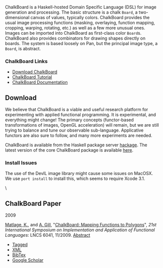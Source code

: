 ChalkBoard is a Haskell-hosted Domain Specific Language (DSL) for image
generation and processing. The basic structure is a chalk `Board`, a
two-dimensional canvas of values, typically colors. ChalkBoard provides
the usual image processing functions (masking, overlaying, function
mapping, cropping, warping, rotating, etc.) as well as a few more
unusual ones. Images can be imported into ChalkBoard as first-class
color `Board`s. ChalkBoard also provides combinators for drawing shapes
directly on boards. The system is based loosely on Pan, but the
principal image type, a `Board`, is abstract.

### ChalkBoard Links

-   [Download ChalkBoard](http://hackage.haskell.org/package/chalkboard)
-   [ChalkBoard
    Tutorial](http://www.ittc.ku.eduTools/ChalkBoard/Tutorial)
-   [ChalkBoard
    Documentation](http://www.ittc.ku.edusites/default/files/chalkboardhaddock/index.html)

Download
--------

We believe that ChalkBoard is a viable and useful research platform for
experimenting with applied functional programming. It is experimental,
and everything might change! The primary concepts (functor-based
transformations of images, OpenGL acceleration) will remain, but we are
still trying to balance and tune our observable sub-language.
Applicative functors are also sure to follow, and many more experiments
are needed.

ChalkBoard is available from the Haskell package server
[hackage](http://hackage.haskell.org/). The latest version of the core
ChalkBoard package is available
[here](http://hackage.haskell.org/package/chalkboard).

### Install Issues

The use of the DevIL image library might cause some issues on MacOSX. We
use `port install` to install this, which seems to require Xcode 3.1.

\

ChalkBoard Paper
----------------

2009

[Matlage, K.](biblio/author/8), and [A.
Gill](biblio/author/42), "[ChalkBoard: Mapping Functions to
Polygons](biblio/view/11)", *21st International Symposium on
Implementation and Application of Functional Languages*: LNCS 6041,
11/2009. [Abstract](node/11)

-   [Tagged](biblio/export/tagged/11 "Click to download the EndNote Tagged formatted file")
-   [XML](biblio/export/xml/11 "Click to download the XML formatted file")
-   [BibTex](biblio/export/bibtex/11 "Click to download the BibTEX formatted file")
-   [Google
    Scholar](http://scholar.google.com/scholar?btnG=Search%2BScholar&as_q=%22ChalkBoard%3A%2BMapping%2BFunctions%2Bto%2BPolygons%22&as_sauthors=Matlage&as_occt=any&as_epq=&as_oq=&as_eq=&as_publication=&as_ylo=&as_yhi=&as_sdtAAP=1&as_sdtp=1 "Click to search Google Scholar for this entry")

